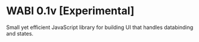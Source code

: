# WABI 0.1v [Experimental]

Small yet efficient JavaScript library for building UI that handles databinding and states.
